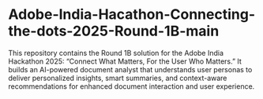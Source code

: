# Adobe-India-Hacathon-Connecting-the-dots-2025-Round-1B-main
This repository contains the Round 1B solution for the Adobe India Hackathon 2025: “Connect What Matters, For the User Who Matters.” It builds an AI-powered document analyst that understands user personas to deliver personalized insights, smart summaries, and context-aware recommendations for enhanced document interaction and user experience.
